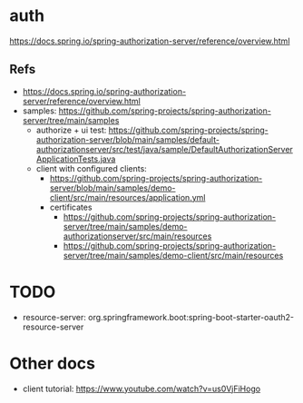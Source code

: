 # auth
https://docs.spring.io/spring-authorization-server/reference/overview.html

## Refs
- https://docs.spring.io/spring-authorization-server/reference/overview.html
- samples: https://github.com/spring-projects/spring-authorization-server/tree/main/samples
  - authorize + ui test: https://github.com/spring-projects/spring-authorization-server/blob/main/samples/default-authorizationserver/src/test/java/sample/DefaultAuthorizationServerApplicationTests.java
  - client with configured clients: 
    - https://github.com/spring-projects/spring-authorization-server/blob/main/samples/demo-client/src/main/resources/application.yml
    - certificates
      - https://github.com/spring-projects/spring-authorization-server/tree/main/samples/demo-authorizationserver/src/main/resources
      - https://github.com/spring-projects/spring-authorization-server/tree/main/samples/demo-client/src/main/resources

# TODO
- resource-server: org.springframework.boot:spring-boot-starter-oauth2-resource-server

# Other docs
- client tutorial: https://www.youtube.com/watch?v=us0VjFiHogo
